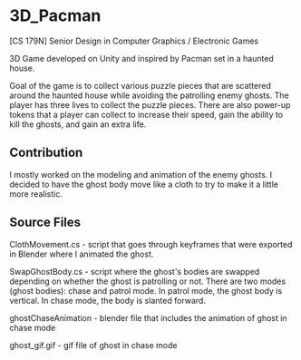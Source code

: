 # 3D_Pacman
[CS 179N] Senior Design in Computer Graphics / Electronic Games

3D Game developed on Unity and inspired by Pacman set in a haunted house.

Goal of the game is to collect various puzzle pieces that are scattered
around the haunted house while avoiding the patrolling enemy ghosts.
The player has three lives to collect the puzzle pieces. There are also
power-up tokens that a player can collect to increase their speed, gain
the ability to kill the ghosts, and gain an extra life.

## Contribution
I mostly worked on the modeling and animation of the enemy ghosts. I 
decided to have the ghost body move like a cloth to try to make it a 
little more realistic.

## Source Files
ClothMovement.cs - script that goes through keyframes that were exported
in Blender where I animated the ghost.

SwapGhostBody.cs - script where the ghost's bodies are swapped depending
on whether the ghost is patrolling or not. There are two modes (ghost bodies):
chase and patrol mode. In patrol mode, the ghost body is vertical. In
chase mode, the body is slanted forward.

ghostChaseAnimation - blender file that includes the animation of ghost 
in chase mode

ghost_gif.gif - gif file of ghost in chase mode
